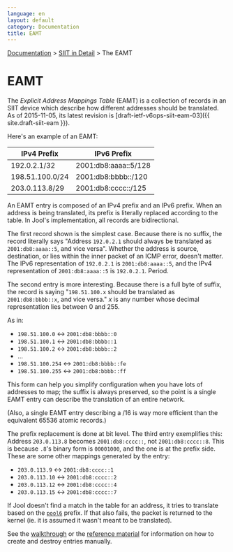 ```yaml
---
language: en
layout: default
category: Documentation
title: EAMT
---
```


[Documentation](documentation.html) > [SIIT in Detail](documentation.html#siit-in-detail) > The EAMT

# EAMT

The _Explicit Address Mappings Table_ (EAMT) is a collection of records in an SIIT device which describe how different addresses should be translated. As of 2015-11-05, its latest revision is [draft-ietf-v6ops-siit-eam-03]({{ site.draft-siit-eam }}).

Here's an example of an EAMT:

| IPv4 Prefix     |     IPv6 Prefix      |
|-----------------|----------------------|
| 192.0.2.1/32    | 2001:db8:aaaa::5/128 |
| 198.51.100.0/24 | 2001:db8:bbbb::/120  |
| 203.0.113.8/29  | 2001:db8:cccc::/125  |

An EAMT entry is composed of an IPv4 prefix and an IPv6 prefix. When an address is being translated, its prefix is literally replaced according to the table. In Jool's implementation, all records are bidirectional.

The first record shown is the simplest case. Because there is no suffix, the record literally says "Address `192.0.2.1` should always be translated as `2001:db8:aaaa::5`, and vice versa". Whether the address is source, destination, or lies within the inner packet of an ICMP error, doesn't matter. The IPv6 representation of `192.0.2.1` is `2001:db8:aaaa::5`, and the IPv4 representation of `2001:db8:aaaa::5` is `192.0.2.1`. Period.

The second entry is more interesting. Because there is a full byte of suffix, the record is saying "`198.51.100.x` should be translated as `2001:db8:bbbb::x`, and vice versa." _x_ is any number whose decimal representation lies between 0 and 255.

As in:

- `198.51.100.0` <-> `2001:db8:bbbb::0`
- `198.51.100.1` <-> `2001:db8:bbbb::1`
- `198.51.100.2` <-> `2001:db8:bbbb::2`
- ...
- `198.51.100.254` <-> `2001:db8:bbbb::fe`
- `198.51.100.255` <-> `2001:db8:bbbb::ff`

This form can help you simplify configuration when you have lots of addresses to map; the suffix is always preserved, so the point is a single EAMT entry can describe the translation of an entire network.

(Also, a single EAMT entry describing a /16 is way more efficient than the equivalent 65536 atomic records.)

The prefix replacement is done at bit level. The third entry exemplifies this: Address `203.0.113.8` becomes `2001:db8:cccc::`, not `2001:db8:cccc::8`. This is because `.8`'s binary form is `00001000`, and the one is at the prefix side. These are some other mappings generated by the entry:

- `203.0.113.9` <-> `2001:db8:cccc::1`
- `203.0.113.10` <-> `2001:db8:cccc::2`
- `203.0.113.12` <-> `2001:db8:cccc::4`
- `203.0.113.15` <-> `2001:db8:cccc::7`

If Jool doesn't find a match in the table for an address, it tries to translate based on the [`pool6`](usr-flags-pool6.html) prefix. If that also fails, the packet is returned to the kernel (ie. it is assumed it wasn't meant to be translated).

See the [walkthrough](run-eam.html) or the [reference material](usr-flags-eamt.html) for information on how to create and destroy entries manually.

